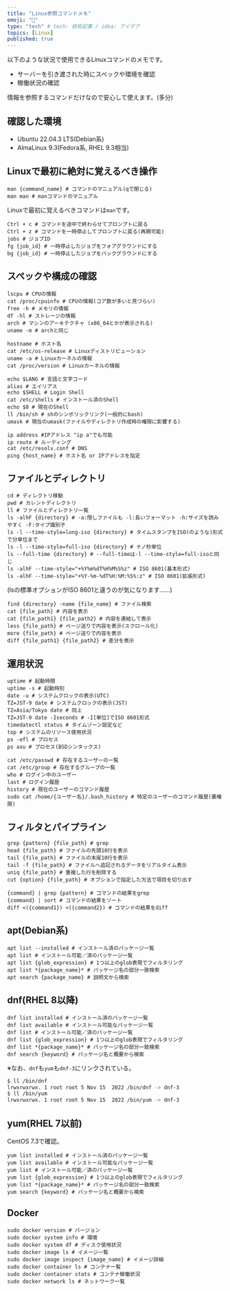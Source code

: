 ```yaml
---
title: "Linux参照コマンドメモ"
emoji: "👀"
type: "tech" # tech: 技術記事 / idea: アイデア
topics: [Linux]
published: true
---
```


以下のような状況で使用できるLinuxコマンドのメモです。

- サーバーを引き渡された時にスペックや環境を確認
- 稼働状況の確認

情報を参照するコマンドだけなので安心して使えます。(多分)

## 確認した環境

- Ubuntu 22.04.3 LTS(Debian系)
- AlmaLinux 9.3(Fedora系, RHEL 9.3相当)

## Linuxで最初に絶対に覚えるべき操作

```bash:マニュアル
man {command_name} # コマンドのマニュアル(qで閉じる)
man man # manコマンドのマニュアル
```

Linuxで最初に覚えるべきコマンドは`man`です。

```bash:ジョブ
Ctrl + c # コマンドを途中で終わらせてプロンプトに戻る
Ctrl + z # コマンドを一時停止してプロンプトに戻る(再開可能)
jobs # ジョブID
fg {job_id} # 一時停止したジョブをフォアグラウンドにする
bg {job_id} # 一時停止したジョブをバックグラウンドにする
```

## スペックや構成の確認

```bash:スペック
lscpu # CPUの情報
cat /proc/cpuinfo # CPUの情報(コア数が多いと見づらい)
free -h # メモリの情報
df -hl # ストレージの情報
arch # マシンのアーキテクチャ (x86_64とかが表示される)
uname -m # archと同じ
```

```bash:OS情報
hostname # ホスト名
cat /etc/os-release # Linuxディストリビューション
uname -a # Linuxカーネルの情報
cat /proc/version # Linuxカーネルの情報
```

```bash:コマンド環境
echo $LANG # 言語と文字コード
alias # エイリアス
echo $SHELL # Login Shell
cat /etc/shells # インストール済のShell
echo $0 # 現在のShell
ll /bin/sh # shのシンボリックリンク(一般的にbash)
umask # 現在のumask(ファイルやディレクトリ作成時の権限に影響する)
```

```bash:ネットワーク設定
ip address #IPアドレス "ip a"でも可能
ip route # ルーティング
cat /etc/resolv.conf # DNS
ping {host_name} # ホスト名 or IPアドレスを指定
```

## ファイルとディレクトリ

```bash:ディレクトリ
cd # ディレクトリ移動
pwd # カレントディレクトリ
ll # ファイルとディレクトリ一覧
ls -alhF {directory} # -a:隠しファイルも -l:長いフォーマット -h:サイズを読みやすく -F:タイプ識別子
ls -l --time-style=long-iso {directory} # タイムスタンプをISO(のような)形式で分単位まで
ls -l --time-style=full-iso {directory} # ナノ秒単位
ls --full-time {directory} # --full-timeは-l --time-style=full-isoと同じ
ls -alhF --time-style="+%Y%m%dT%H%M%S%z" # ISO 8601(基本形式)
ls -alhF --time-style="+%Y-%m-%dT%H:%M:%S%:z" # ISO 8601(拡張形式)
```

(lsの標準オプションがISO 8601と違うのが気になります……)

```bash:ファイル
find {directory} -name {file_name} # ファイル検索
cat {file_path} # 内容を表示
cat {file_path1} {file_path2} # 内容を連結して表示
less {file_path} # ページ送りで内容を表示(スクロール化)
more {file_path} # ページ送りで内容を表示
diff {file_path1} {file_path2} # 差分を表示
```

## 運用状況

```bash:サーバー
uptime # 起動時間
uptime -s # 起動時刻
date -u # システムクロックの表示(UTC)
TZ=JST-9 date # システムクロックの表示(JST)
TZ=Asia/Tokyo date # 同上
TZ=JST-9 date -Iseconds # -I[単位]でISO 8601形式
timedatectl status # タイムゾーン設定など
top # システムのリソース使用状況
ps -efl # プロセス
ps axu # プロセス(BSDシンタックス)
```

```bash:ユーザーとグループ
cat /etc/passwd # 存在するユーザーの一覧
cat /etc/group # 存在するグループの一覧
who # ログイン中のユーザー
last # ログイン履歴
history # 現在のユーザーのコマンド履歴
sudo cat /home/{ユーザー名}/.bash_history # 特定のユーザーのコマンド履歴(要権限)
```

## フィルタとパイプライン

```bash:フィルタ
grep {pattern} {file_path} # grep
head {file_path} # ファイルの先頭10行を表示
tail {file_path} # ファイルの末尾10行を表示
tail -f {file_path} # ファイルへ追記されるデータをリアルタイム表示
uniq {file_path} # 重複した行を削除する
cut {option} {file_path} # オプションで指定した方法で項目を切り出す
```

```bash:パイプ処理
{command} | grep {pattern} # コマンドの結果をgrep
{command} | sort # コマンドの結果をソート
diff <({command1}) <({command2}) # コマンドの結果をdiff
```

## apt(Debian系)

```bash:apt
apt list --installed # インストール済のパッケージ一覧
apt list # インストール可能／済のパッケージ一覧
apt list {glob_expression} # 1つ以上のglob表現でフィルタリング
apt list *{package_name}* # パッケージ名の部分一致検索
apt search {package_name} # 説明文から検索
```

## dnf(RHEL 8以降)

```bash:dnf
dnf list installed # インストール済のパッケージ一覧
dnf list available # インストール可能なパッケージ一覧
dnf list # インストール可能／済のパッケージ一覧
dnf list {glob_expression} # 1つ以上のglob表現でフィルタリング
dnf list *{package_name}* # パッケージ名の部分一致検索
dnf search {keyword} # パッケージ名と概要から検索
```

※なお、`dnf`も`yum`も`dnf-3`にリンクされている。

```bash
$ ll /bin/dnf
lrwxrwxrwx. 1 root root 5 Nov 15  2022 /bin/dnf -> dnf-3
$ ll /bin/yum
lrwxrwxrwx. 1 root root 5 Nov 15  2022 /bin/yum -> dnf-3
```

## yum(RHEL 7以前)

CentOS 7.3で確認。

```bash:yum
yum list installed # インストール済のパッケージ一覧
yum list available # インストール可能なパッケージ一覧
yum list # インストール可能／済のパッケージ一覧
yum list {glob_expression} # 1つ以上のglob表現でフィルタリング
yum list *{package_name}* # パッケージ名の部分一致検索
yum search {keyword} # パッケージ名と概要から検索
```

## Docker

```bash:Docker
sudo docker version # バージョン
sudo docker system info # 環境
sudo docker system df # ディスク使用状況
sudo docker image ls # イメージ一覧
sudo docker image inspect {image_name} # イメージ詳細
sudo docker container ls # コンテナ一覧
sudo docker container stats # コンテナ稼働状況
sudo docker network ls # ネットワーク一覧
```
